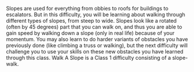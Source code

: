 Slopes are used for everything from obbies to roofs for buildings to escalators. But in this difficulty, you will be learning about walking through different types of slopes, from steep to wide. Slopes look like a rotated (often by 45 degrees) part that you can walk on, and thus you are able to gain speed by walking down a slope (only in real life) because of your momentum. You may also learn to do harder variants of obstacles you have previously done (like climbing a truss or walking), but the next difficulty will challenge you to use your skills on these new obstacles you have learned through this class. Walk A Slope is a Class 1 difficulty consisting of a slope-walk.
